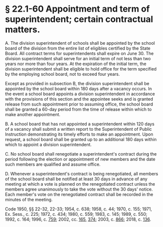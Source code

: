 # § 22.1-60 Appointment and term of superintendent; certain contractual matters.

<p>A. The division superintendent of schools shall be appointed by the school board of the division from the entire list of eligibles certified by the State Board. All contract terms for superintendents shall expire on June 30. The division superintendent shall serve for an initial term of not less than two years nor more than four years. At the expiration of the initial term, the division superintendent shall be eligible to hold office for the term specified by the employing school board, not to exceed four years.</p><p>Except as provided in subsection B, the division superintendent shall be appointed by the school board within 180 days after a vacancy occurs. In the event a school board appoints a division superintendent in accordance with the provisions of this section and the appointee seeks and is granted release from such appointment prior to assuming office, the school board shall be granted a 60-day period from the time of release within which to make another appointment.</p><p>B. A school board that has not appointed a superintendent within 120 days of a vacancy shall submit a written report to the Superintendent of Public Instruction demonstrating its timely efforts to make an appointment. Upon request, a school board shall be granted up to an additional 180 days within which to appoint a division superintendent.</p><p>C. No school board shall renegotiate a superintendent's contract during the period following the election or appointment of new members and the date such members are qualified and assume office.</p><p>D. Whenever a superintendent's contract is being renegotiated, all members of the school board shall be notified at least 30 days in advance of any meeting at which a vote is planned on the renegotiated contract unless the members agree unanimously to take the vote without the 30 days' notice. Each member's vote on the renegotiated contract shall be recorded in the minutes of the meeting.</p><p>Code 1950, §§ 22-32, 22-33; 1954, c. 638; 1958, c. 44; 1970, c. 155; 1971, Ex. Sess., c. 225; 1972, c. 434; 1980, c. 559; 1983, c. 145; 1989, c. 550; 1992, c. 164; 1996, c. <a href='http://lis.virginia.gov/cgi-bin/legp604.exe?961+ful+CHAP0759'>759</a>; 2002, cc. <a href='http://lis.virginia.gov/cgi-bin/legp604.exe?021+ful+CHAP0165'>165</a>, <a href='http://lis.virginia.gov/cgi-bin/legp604.exe?021+ful+CHAP0374'>374</a>; 2003, c. <a href='http://lis.virginia.gov/cgi-bin/legp604.exe?031+ful+CHAP0866'>866</a>; 2018, c. <a href='http://lis.virginia.gov/cgi-bin/legp604.exe?181+ful+CHAP0136'>136</a>.</p>